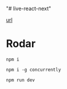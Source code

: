 "# live-react-next" 

[url](https://www.twitch.tv/videos/629026317)

# Rodar

```
npm i

npm i -g concurrently

npm run dev
```
